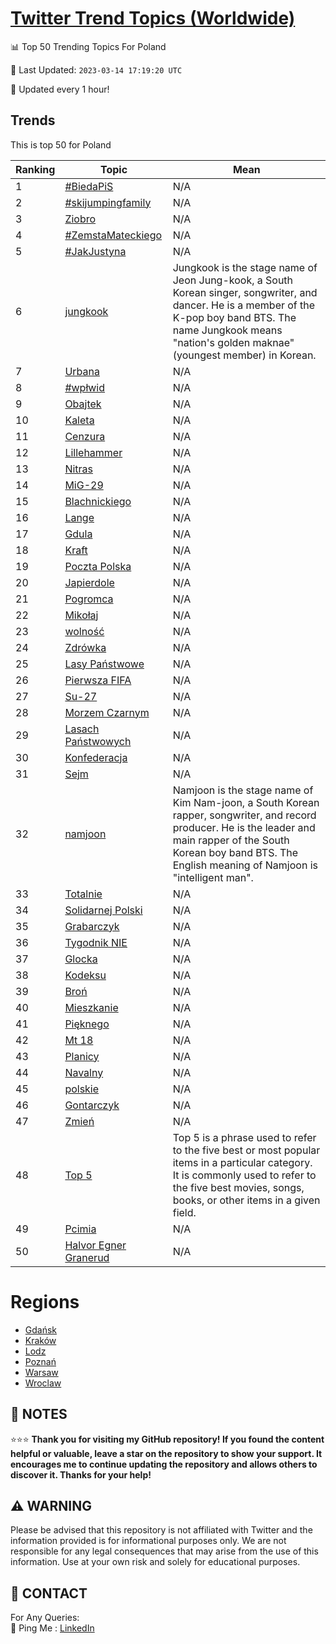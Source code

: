 [Twitter Trend Topics (Worldwide)](https://github.com/ErcinDedeoglu/Twitter-Trend-Topics)
==========


📊 Top 50 Trending Topics For Poland

📆 Last Updated: `2023-03-14 17:19:20 UTC`

🔧 Updated every 1 hour!


## Trends

This is top 50 for Poland

| Ranking | Topic | Mean |
| ------- | ------------ | ------------ |
| 1 | [#BiedaPiS](http://twitter.com/search?q=%23BiedaPiS) | N/A |
| 2 | [#skijumpingfamily](http://twitter.com/search?q=%23skijumpingfamily) | N/A |
| 3 | [Ziobro](http://twitter.com/search?q=Ziobro) | N/A |
| 4 | [#ZemstaMateckiego](http://twitter.com/search?q=%23ZemstaMateckiego) | N/A |
| 5 | [#JakJustyna](http://twitter.com/search?q=%23JakJustyna) | N/A |
| 6 | [jungkook](http://twitter.com/search?q=jungkook) | Jungkook is the stage name of Jeon Jung-kook, a South Korean singer, songwriter, and dancer. He is a member of the K-pop boy band BTS. The name Jungkook means "nation's golden maknae" (youngest member) in Korean. |
| 7 | [Urbana](http://twitter.com/search?q=Urbana) | N/A |
| 8 | [#wpłwid](http://twitter.com/search?q=%23wp%c5%82wid) | N/A |
| 9 | [Obajtek](http://twitter.com/search?q=Obajtek) | N/A |
| 10 | [Kaleta](http://twitter.com/search?q=Kaleta) | N/A |
| 11 | [Cenzura](http://twitter.com/search?q=Cenzura) | N/A |
| 12 | [Lillehammer](http://twitter.com/search?q=Lillehammer) | N/A |
| 13 | [Nitras](http://twitter.com/search?q=Nitras) | N/A |
| 14 | [MiG-29](http://twitter.com/search?q=MiG-29) | N/A |
| 15 | [Blachnickiego](http://twitter.com/search?q=Blachnickiego) | N/A |
| 16 | [Lange](http://twitter.com/search?q=Lange) | N/A |
| 17 | [Gdula](http://twitter.com/search?q=Gdula) | N/A |
| 18 | [Kraft](http://twitter.com/search?q=Kraft) | N/A |
| 19 | [Poczta Polska](http://twitter.com/search?q=Poczta+Polska) | N/A |
| 20 | [Japierdole](http://twitter.com/search?q=Japierdole) | N/A |
| 21 | [Pogromca](http://twitter.com/search?q=Pogromca) | N/A |
| 22 | [Mikołaj](http://twitter.com/search?q=Miko%c5%82aj) | N/A |
| 23 | [wolność](http://twitter.com/search?q=wolno%c5%9b%c4%87) | N/A |
| 24 | [Zdrówka](http://twitter.com/search?q=Zdr%c3%b3wka) | N/A |
| 25 | [Lasy Państwowe](http://twitter.com/search?q=Lasy+Pa%c5%84stwowe) | N/A |
| 26 | [Pierwsza FIFA](http://twitter.com/search?q=Pierwsza+FIFA) | N/A |
| 27 | [Su-27](http://twitter.com/search?q=Su-27) | N/A |
| 28 | [Morzem Czarnym](http://twitter.com/search?q=Morzem+Czarnym) | N/A |
| 29 | [Lasach Państwowych](http://twitter.com/search?q=Lasach+Pa%c5%84stwowych) | N/A |
| 30 | [Konfederacja](http://twitter.com/search?q=Konfederacja) | N/A |
| 31 | [Sejm](http://twitter.com/search?q=Sejm) | N/A |
| 32 | [namjoon](http://twitter.com/search?q=namjoon) | Namjoon is the stage name of Kim Nam-joon, a South Korean rapper, songwriter, and record producer. He is the leader and main rapper of the South Korean boy band BTS. The English meaning of Namjoon is "intelligent man". |
| 33 | [Totalnie](http://twitter.com/search?q=Totalnie) | N/A |
| 34 | [Solidarnej Polski](http://twitter.com/search?q=Solidarnej+Polski) | N/A |
| 35 | [Grabarczyk](http://twitter.com/search?q=Grabarczyk) | N/A |
| 36 | [Tygodnik NIE](http://twitter.com/search?q=Tygodnik+NIE) | N/A |
| 37 | [Glocka](http://twitter.com/search?q=Glocka) | N/A |
| 38 | [Kodeksu](http://twitter.com/search?q=Kodeksu) | N/A |
| 39 | [Broń](http://twitter.com/search?q=Bro%c5%84) | N/A |
| 40 | [Mieszkanie](http://twitter.com/search?q=Mieszkanie) | N/A |
| 41 | [Pięknego](http://twitter.com/search?q=Pi%c4%99knego) | N/A |
| 42 | [Mt 18](http://twitter.com/search?q=Mt+18) | N/A |
| 43 | [Planicy](http://twitter.com/search?q=Planicy) | N/A |
| 44 | [Navalny](http://twitter.com/search?q=Navalny) | N/A |
| 45 | [polskie](http://twitter.com/search?q=polskie) | N/A |
| 46 | [Gontarczyk](http://twitter.com/search?q=Gontarczyk) | N/A |
| 47 | [Zmień](http://twitter.com/search?q=Zmie%c5%84) | N/A |
| 48 | [Top 5](http://twitter.com/search?q=Top+5) | Top 5 is a phrase used to refer to the five best or most popular items in a particular category. It is commonly used to refer to the five best movies, songs, books, or other items in a given field. |
| 49 | [Pcimia](http://twitter.com/search?q=Pcimia) | N/A |
| 50 | [Halvor Egner Granerud](http://twitter.com/search?q=Halvor+Egner+Granerud) | N/A |



# Regions

* [Gdańsk](</Poland/Gdańsk.md>)
* [Kraków](</Poland/Kraków.md>)
* [Lodz](</Poland/Lodz.md>)
* [Poznań](</Poland/Poznań.md>)
* [Warsaw](</Poland/Warsaw.md>)
* [Wroclaw](</Poland/Wroclaw.md>)



## 📝 NOTES

⭐⭐⭐ **Thank you for visiting my GitHub repository! If you found the content helpful or valuable, leave a star on the repository to show your support. It encourages me to continue updating the repository and allows others to discover it. Thanks for your help!**


## ⚠️ WARNING

Please be advised that this repository is not affiliated with Twitter and the information provided is for informational purposes only. We are not responsible for any legal consequences that may arise from the use of this information. Use at your own risk and solely for educational purposes.


## 📨 CONTACT

 For Any Queries:  
            🏓 Ping Me : [LinkedIn](https://www.linkedin.com/in/ercindedeoglu/)
